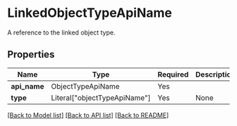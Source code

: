 # LinkedObjectTypeApiName

A reference to the linked object type.

## Properties
| Name | Type | Required | Description |
| ------------ | ------------- | ------------- | ------------- |
**api_name** | ObjectTypeApiName | Yes |  |
**type** | Literal["objectTypeApiName"] | Yes | None |


[[Back to Model list]](../../README.md#models-v1-link) [[Back to API list]](../../README.md#documentation-for-api-endpoints) [[Back to README]](../../README.md)
